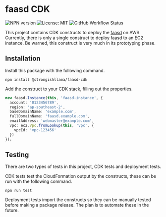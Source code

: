 # faasd CDK

![NPN version](https://img.shields.io/npm/v/@strongishllama/faasd-cdk)
[![License: MIT](https://img.shields.io/badge/License-MIT-yellow.svg)](https://raw.githubusercontent.com/strongishllama/faasd-cdk/main/LICENSE)
![GitHub Workflow Status](https://img.shields.io/github/workflow/status/strongishllama/faasd-cdk/Release)

This project contains CDK constructs to deploy the [faasd](https://github.com/openfaas/faasd) on AWS. Currently, there is only a single construct to deploy faasd to an EC2 instance. Be warned, this construct is very much in its prototyping phase.

## Installation
Install this package with the following command.
```
npm install @strongishllama/faasd-cdk
```

Add the construct to your CDK stack, filling out the properties.
```ts
new faasd.Instance(this, 'faasd-instance', {
  account: '0123456789',
  region: 'ap-southeast-2',
  baseDomainName: 'example.com',
  fullDomainName: 'faasd.example.com',
  emailAddress: 'webmaster@example.com',
  vpc: ec2.Vpc.fromLookup(this, 'vpc', {
    vpcId: 'vpc-123456'
  })
});
```

## Testing
There are two types of tests in this project, CDK tests and deployment tests.

CDK tests test the CloudFormation output by the constructs, these can be run with the following command.
```
npm run test
```

Deployment tests import the constructs so they can be manually tested before making a package release. The plan is to automate these in the future.
